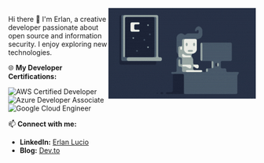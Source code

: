 <img alt="Night Coding" src="https://raw.githubusercontent.com/AVS1508/AVS1508/master/assets/Night-Coding.gif" align="right">

Hi there 👋
I'm Erlan, a creative developer passionate about open source and information security. I enjoy exploring new technologies.

🌐 **My Developer Certifications:**
<p float="left">
  <img src="https://github.com/lucioerlan/lucioerlan/assets/67064886/5bcf3a0a-8b12-49d5-83ef-0fd8cef14d37" width="70" alt="AWS Certified Developer"/>
  <img src="https://github.com/lucioerlan/lucioerlan/assets/67064886/a85ade3e-3f2e-4d29-b33d-18eec9131aea" width="70" alt="Azure Developer Associate"/>
  <img src="https://github.com/lucioerlan/lucioerlan/assets/67064886/24f1e888-592f-4e0e-8350-1d9468c38850" width="70" alt="Google Cloud Engineer"/>
</p>


📫 **Connect with me:**
- **LinkedIn:** [Erlan Lucio](https://www.linkedin.com/in/erlanlucio)
- **Blog:** [Dev.to](https://dev.to/erlan)
